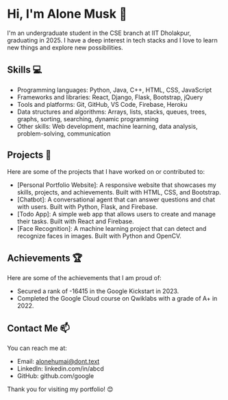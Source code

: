 # Hi, I'm Alone Musk 👋

I'm an undergraduate student in the CSE branch at IIT Dholakpur, graduating in 2025. I have a deep interest in tech stacks and I love to learn new things and explore new possibilities.

## Skills 💻

- Programming languages: Python, Java, C++, HTML, CSS, JavaScript
- Frameworks and libraries: React, Django, Flask, Bootstrap, jQuery
- Tools and platforms: Git, GitHub, VS Code, Firebase, Heroku
- Data structures and algorithms: Arrays, lists, stacks, queues, trees, graphs, sorting, searching, dynamic programming
- Other skills: Web development, machine learning, data analysis, problem-solving, communication

## Projects 🚀

Here are some of the projects that I have worked on or contributed to:

- [Personal Portfolio Website]: A responsive website that showcases my skills, projects, and achievements. Built with HTML, CSS, and Bootstrap.
- [Chatbot]: A conversational agent that can answer questions and chat with users. Built with Python, Flask, and Firebase.
- [Todo App]: A simple web app that allows users to create and manage their tasks. Built with React and Firebase.
- [Face Recognition]: A machine learning project that can detect and recognize faces in images. Built with Python and OpenCV.

## Achievements 🏆

Here are some of the achievements that I am proud of:

- Secured a rank of -16415 in the Google Kickstart in 2023.
- Completed the Google Cloud course on Qwiklabs with a grade of A+ in 2022.

## Contact Me 📫

You can reach me at:

- Email: alonehumai@dont.text
- LinkedIn: linkedin.com/in/abcd
- GitHub: github.com/google

Thank you for visiting my portfolio! 😊
